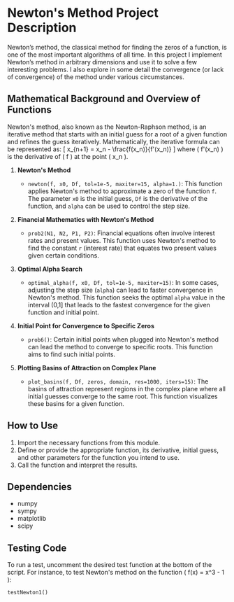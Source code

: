 # Newton's Method Project Description

Newton’s method, the classical method for finding the zeros of a function, is one of the most important algorithms of all time. In this project I implement Newton’s method in arbitrary dimensions and use it to solve a few interesting problems. I also explore in some detail the convergence (or lack of convergence) of the method under various circumstances.

## Mathematical Background and Overview of Functions

Newton's method, also known as the Newton-Raphson method, is an iterative method that starts with an initial guess for a root of a given function and refines the guess iteratively. Mathematically, the iterative formula can be represented as:
\[ x_{n+1} = x_n - \frac{f(x_n)}{f'(x_n)} \]
where \( f'(x_n) \) is the derivative of \( f \) at the point \( x_n \).

1. **Newton's Method**
    - `newton(f, x0, Df, tol=1e-5, maxiter=15, alpha=1.)`: This function applies Newton's method to approximate a zero of the function `f`. The parameter `x0` is the initial guess, `Df` is the derivative of the function, and `alpha` can be used to control the step size.

2. **Financial Mathematics with Newton's Method**
    - `prob2(N1, N2, P1, P2)`: Financial equations often involve interest rates and present values. This function uses Newton's method to find the constant `r` (interest rate) that equates two present values given certain conditions.

3. **Optimal Alpha Search**
    - `optimal_alpha(f, x0, Df, tol=1e-5, maxiter=15)`: In some cases, adjusting the step size (`alpha`) can lead to faster convergence in Newton's method. This function seeks the optimal `alpha` value in the interval (0,1] that leads to the fastest convergence for the given function and initial point.

4. **Initial Point for Convergence to Specific Zeros**
    - `prob6()`: Certain initial points when plugged into Newton's method can lead the method to converge to specific roots. This function aims to find such initial points.

5. **Plotting Basins of Attraction on Complex Plane**
    - `plot_basins(f, Df, zeros, domain, res=1000, iters=15)`: The basins of attraction represent regions in the complex plane where all initial guesses converge to the same root. This function visualizes these basins for a given function.

## How to Use

1. Import the necessary functions from this module.
2. Define or provide the appropriate function, its derivative, initial guess, and other parameters for the function you intend to use.
3. Call the function and interpret the results.

## Dependencies

- numpy
- sympy
- matplotlib
- scipy

## Testing Code

To run a test, uncomment the desired test function at the bottom of the script. For instance, to test Newton's method on the function \( f(x) = x^3 - 1 \):

```python
testNewton1()